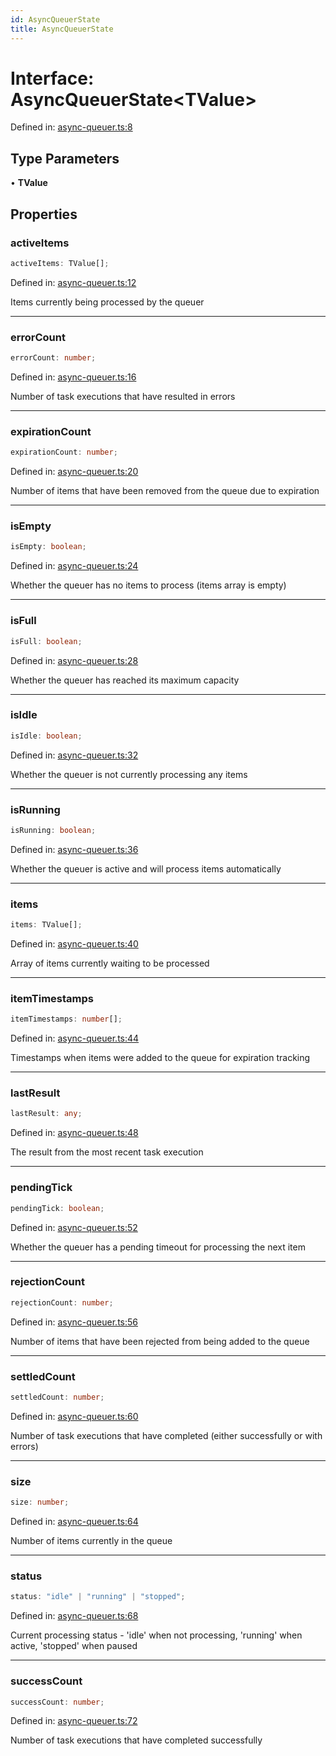 ```yaml
---
id: AsyncQueuerState
title: AsyncQueuerState
---
```


<!-- DO NOT EDIT: this page is autogenerated from the type comments -->

# Interface: AsyncQueuerState\<TValue\>

Defined in: [async-queuer.ts:8](https://github.com/TanStack/pacer/blob/main/packages/pacer/src/async-queuer.ts#L8)

## Type Parameters

• **TValue**

## Properties

### activeItems

```ts
activeItems: TValue[];
```

Defined in: [async-queuer.ts:12](https://github.com/TanStack/pacer/blob/main/packages/pacer/src/async-queuer.ts#L12)

Items currently being processed by the queuer

***

### errorCount

```ts
errorCount: number;
```

Defined in: [async-queuer.ts:16](https://github.com/TanStack/pacer/blob/main/packages/pacer/src/async-queuer.ts#L16)

Number of task executions that have resulted in errors

***

### expirationCount

```ts
expirationCount: number;
```

Defined in: [async-queuer.ts:20](https://github.com/TanStack/pacer/blob/main/packages/pacer/src/async-queuer.ts#L20)

Number of items that have been removed from the queue due to expiration

***

### isEmpty

```ts
isEmpty: boolean;
```

Defined in: [async-queuer.ts:24](https://github.com/TanStack/pacer/blob/main/packages/pacer/src/async-queuer.ts#L24)

Whether the queuer has no items to process (items array is empty)

***

### isFull

```ts
isFull: boolean;
```

Defined in: [async-queuer.ts:28](https://github.com/TanStack/pacer/blob/main/packages/pacer/src/async-queuer.ts#L28)

Whether the queuer has reached its maximum capacity

***

### isIdle

```ts
isIdle: boolean;
```

Defined in: [async-queuer.ts:32](https://github.com/TanStack/pacer/blob/main/packages/pacer/src/async-queuer.ts#L32)

Whether the queuer is not currently processing any items

***

### isRunning

```ts
isRunning: boolean;
```

Defined in: [async-queuer.ts:36](https://github.com/TanStack/pacer/blob/main/packages/pacer/src/async-queuer.ts#L36)

Whether the queuer is active and will process items automatically

***

### items

```ts
items: TValue[];
```

Defined in: [async-queuer.ts:40](https://github.com/TanStack/pacer/blob/main/packages/pacer/src/async-queuer.ts#L40)

Array of items currently waiting to be processed

***

### itemTimestamps

```ts
itemTimestamps: number[];
```

Defined in: [async-queuer.ts:44](https://github.com/TanStack/pacer/blob/main/packages/pacer/src/async-queuer.ts#L44)

Timestamps when items were added to the queue for expiration tracking

***

### lastResult

```ts
lastResult: any;
```

Defined in: [async-queuer.ts:48](https://github.com/TanStack/pacer/blob/main/packages/pacer/src/async-queuer.ts#L48)

The result from the most recent task execution

***

### pendingTick

```ts
pendingTick: boolean;
```

Defined in: [async-queuer.ts:52](https://github.com/TanStack/pacer/blob/main/packages/pacer/src/async-queuer.ts#L52)

Whether the queuer has a pending timeout for processing the next item

***

### rejectionCount

```ts
rejectionCount: number;
```

Defined in: [async-queuer.ts:56](https://github.com/TanStack/pacer/blob/main/packages/pacer/src/async-queuer.ts#L56)

Number of items that have been rejected from being added to the queue

***

### settledCount

```ts
settledCount: number;
```

Defined in: [async-queuer.ts:60](https://github.com/TanStack/pacer/blob/main/packages/pacer/src/async-queuer.ts#L60)

Number of task executions that have completed (either successfully or with errors)

***

### size

```ts
size: number;
```

Defined in: [async-queuer.ts:64](https://github.com/TanStack/pacer/blob/main/packages/pacer/src/async-queuer.ts#L64)

Number of items currently in the queue

***

### status

```ts
status: "idle" | "running" | "stopped";
```

Defined in: [async-queuer.ts:68](https://github.com/TanStack/pacer/blob/main/packages/pacer/src/async-queuer.ts#L68)

Current processing status - 'idle' when not processing, 'running' when active, 'stopped' when paused

***

### successCount

```ts
successCount: number;
```

Defined in: [async-queuer.ts:72](https://github.com/TanStack/pacer/blob/main/packages/pacer/src/async-queuer.ts#L72)

Number of task executions that have completed successfully
